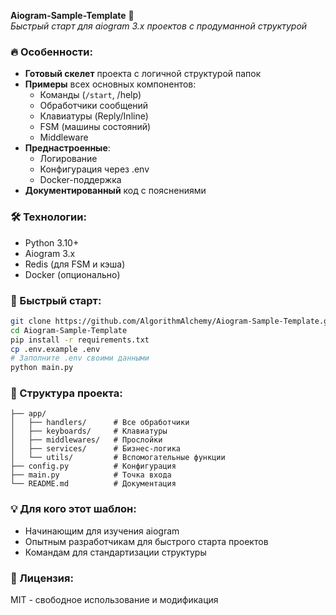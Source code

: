 **Aiogram-Sample-Template** 🚀  
*Быстрый старт для aiogram 3.x проектов с продуманной структурой*

### 🔥 Особенности:
- **Готовый скелет** проекта с логичной структурой папок
- **Примеры** всех основных компонентов:
  - Команды (`/start`, /help)
  - Обработчики сообщений
  - Клавиатуры (Reply/Inline)
  - FSM (машины состояний)
  - Middleware
- **Преднастроенные**:
  - Логирование
  - Конфигурация через .env
  - Docker-поддержка
- **Документированный** код с пояснениями

### 🛠 Технологии:
- Python 3.10+
- Aiogram 3.x
- Redis (для FSM и кэша)
- Docker (опционально)

### 🚀 Быстрый старт:
```bash
git clone https://github.com/AlgorithmAlchemy/Aiogram-Sample-Template.git
cd Aiogram-Sample-Template
pip install -r requirements.txt
cp .env.example .env
# Заполните .env своими данными
python main.py
```

### 📂 Структура проекта:
```
├── app/
│   ├── handlers/      # Все обработчики
│   ├── keyboards/     # Клавиатуры  
│   ├── middlewares/   # Прослойки
│   ├── services/      # Бизнес-логика
│   └── utils/         # Вспомогательные функции
├── config.py          # Конфигурация
├── main.py            # Точка входа
└── README.md          # Документация
```

### 💡 Для кого этот шаблон:
- Начинающим для изучения aiogram
- Опытным разработчикам для быстрого старта проектов
- Командам для стандартизации структуры

### 📄 Лицензия:  
MIT - свободное использование и модификация
